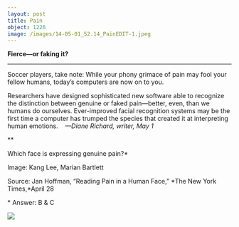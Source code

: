 ```yaml
---
layout: post
title: Pain
object: 1226
image: /images/14-05-01_52.14_PainEDIT-1.jpeg
---
```

**Fierce—or faking it?**

****

Soccer players, take note: While your phony grimace of pain may fool your fellow humans, today’s computers are now on to you.

Researchers have designed sophisticated new software able to recognize the distinction between genuine or faked pain—better, even, than we humans do ourselves. Ever-improved facial recognition systems may be the first time a computer has trumped the species that created it at interpreting human emotions. 
   *—Diane Richard, writer, May 1*

**

Which face is expressing genuine pain?\*

Image: Kang Lee, Marian Bartlett

Source: Jan Hoffman, “Reading Pain in a Human Face,” *The New York Times,*April 28

\* Answer: B & C



![]({{siteurl.base}}/images/14-05-01_52.14_PainEDIT-1.jpeg)
